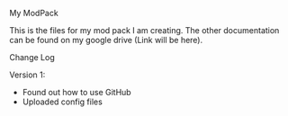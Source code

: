 My ModPack

This is the files for my mod pack I am creating. The other documentation can be found on my google drive (Link will be here).











Change Log

Version 1:
  - Found out how to use GitHub
  - Uploaded config files
